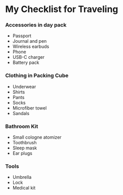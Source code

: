 # My Checklist for Traveling

### Accessories in day pack
* Passport
* Journal and pen
* Wireless earbuds
* Phone
* USB-C charger
* Battery pack

### Clothing in Packing Cube
* Underwear
* Shirts
* Pants
* Socks
* Microfiber towel
* Sandals

### Bathroom Kit
* Small cologne atomizer
* Toothbrush
* Sleep mask
* Ear plugs


### Tools
* Umbrella
* Lock
* Medical kit
